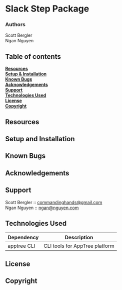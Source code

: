 # Slack Step Package

### Authors

Scott Bergler  
Ngan Nguyen

## Table of contents

**[Resources](#resources)**<br>
**[Setup & Installation](#setup-and-installation)**<br>
**[Known Bugs](#known-bugs)**<br>
**[Acknowledgements](#acknowledgements)**<br>
**[Support](#support)**<br>
**[Technologies Used](#technologies-used)**<br>
**[License](#license)**<br>
**[Copyright](#copyright)**<br>

## Resources

## Setup and Installation

## Known Bugs

## Acknowledgements

## Support

Scott Bergler :: commandinghands@gmail.com  
Ngan Nguyen :: ngan@nguyen.com

## Technologies Used

| Dependency  | Description                    |
| ----------- | ------------------------------ |
| apptree CLI | CLI tools for AppTree platform |

## License

## Copyright

<!-- Copyright (c) 2019 **Scott Bergler; Ngan Nguyen** -->
